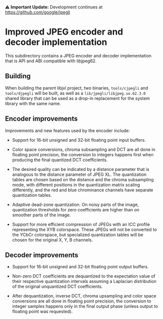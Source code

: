 :warning: **Important Update:** Development continues at https://github.com/google/jpegli


# Improved JPEG encoder and decoder implementation

This subdirectory contains a JPEG encoder and decoder implementation that is
API and ABI compatible with libjpeg62.

## Building

When building the parent libjxl project, two binaries, `tools/cjpegli` and
`tools/djpegli` will be built, as well as a
`lib/jpegli/libjpeg.so.62.3.0` shared library that can be used as a drop-in
replacement for the system library with the same name.

## Encoder improvements

Improvements and new features used by the encoder include:

* Support for 16-bit unsigned and 32-bit floating point input buffers.

* Color space conversions, chroma subsampling and DCT are all done in floating
  point precision, the conversion to integers happens first when producing
  the final quantized DCT coefficients.

* The desired quality can be indicated by a distance parameter that is
  analogous to the distance parameter of JPEG XL. The quantization tables
  are chosen based on the distance and the chroma subsampling mode, with
  different positions in the quantization matrix scaling differently, and the
  red and blue chrominance channels have separate quantization tables.

* Adaptive dead-zone quantization. On noisy parts of the image, quantization
  thresholds for zero coefficients are higher than on smoother parts of the
  image.

* Support for more efficient compression of JPEGs with an ICC profile
  representing the XYB colorspace. These JPEGs will not be converted to the
  YCbCr colorspace, but specialized quantization tables will be chosen for
  the original X, Y, B channels.

## Decoder improvements

* Support for 16-bit unsigned and 32-bit floating point output buffers.

* Non-zero DCT coefficients are dequantized to the expectation value of their
  respective quantization intervals assuming a Laplacian distribution of the
  original unquantized DCT coefficients.

* After dequantization, inverse DCT, chroma upsampling and color space
  conversions are all done in floating point precision, the conversion to
  integer samples happens only in the final output phase (unless output to
  floating point was requested).
